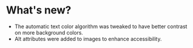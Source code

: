 # What's new?

- The automatic text color algorithm was tweaked to have better contrast on more background colors.
- Alt attributes were added to images to enhance accessibility.
